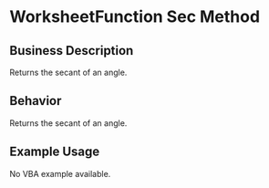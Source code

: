 # WorksheetFunction Sec Method

## Business Description
Returns the secant of an angle.

## Behavior
Returns the secant of an angle.

## Example Usage
No VBA example available.
